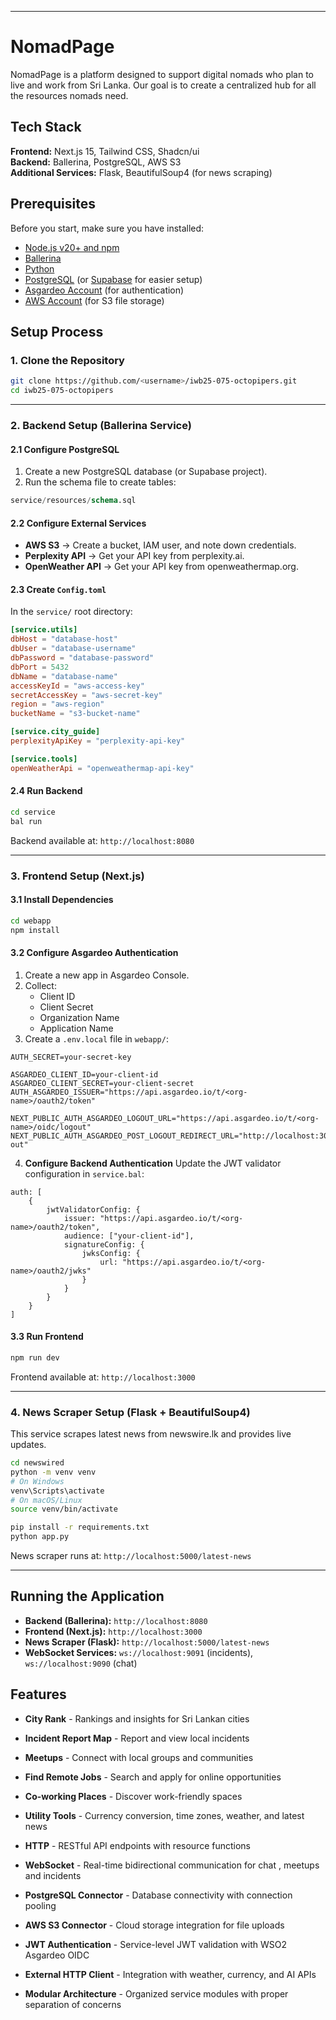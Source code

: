 
---

# NomadPage

NomadPage is a platform designed to support digital nomads who plan to live and work from Sri Lanka. Our goal is to create a centralized hub for all the resources nomads need.

## Tech Stack

**Frontend:** Next.js 15, Tailwind CSS, Shadcn/ui  
**Backend:** Ballerina, PostgreSQL, AWS S3  
**Additional Services:** Flask, BeautifulSoup4 (for news scraping)

## Prerequisites

Before you start, make sure you have installed:

- [Node.js v20+ and npm](https://nodejs.org/)
- [Ballerina](https://ballerina.io/downloads/)
- [Python](https://www.python.org/downloads/)
- [PostgreSQL](https://www.postgresql.org/) (or [Supabase](https://supabase.com/) for easier setup)
- [Asgardeo Account](https://wso2.com/asgardeo/) (for authentication)
- [AWS Account](https://aws.amazon.com/) (for S3 file storage)

## Setup Process

### 1. Clone the Repository

```bash
git clone https://github.com/<username>/iwb25-075-octopipers.git
cd iwb25-075-octopipers
```

---

### 2. Backend Setup (Ballerina Service)

#### 2.1 Configure PostgreSQL

1. Create a new PostgreSQL database (or Supabase project).
2. Run the schema file to create tables:

```sql
service/resources/schema.sql
```

#### 2.2 Configure External Services

- **AWS S3** → Create a bucket, IAM user, and note down credentials.
- **Perplexity API** → Get your API key from perplexity.ai.
- **OpenWeather API** → Get your API key from openweathermap.org.

#### 2.3 Create `Config.toml`

In the `service/` root directory:

```toml
[service.utils]
dbHost = "database-host"
dbUser = "database-username"
dbPassword = "database-password"
dbPort = 5432
dbName = "database-name"
accessKeyId = "aws-access-key"
secretAccessKey = "aws-secret-key"
region = "aws-region"
bucketName = "s3-bucket-name"

[service.city_guide]
perplexityApiKey = "perplexity-api-key"

[service.tools]
openWeatherApi = "openweathermap-api-key"
```

#### 2.4 Run Backend

```bash
cd service
bal run
```

Backend available at: `http://localhost:8080`

---

### 3. Frontend Setup (Next.js)

#### 3.1 Install Dependencies

```bash
cd webapp
npm install
```

#### 3.2 Configure Asgardeo Authentication

1. Create a new app in Asgardeo Console.
2. Collect:
   - Client ID
   - Client Secret
   - Organization Name
   - Application Name
3. Create a `.env.local` file in `webapp/`:

```env
AUTH_SECRET=your-secret-key

ASGARDEO_CLIENT_ID=your-client-id
ASGARDEO_CLIENT_SECRET=your-client-secret
AUTH_ASGARDEO_ISSUER="https://api.asgardeo.io/t/<org-name>/oauth2/token"

NEXT_PUBLIC_AUTH_ASGARDEO_LOGOUT_URL="https://api.asgardeo.io/t/<org-name>/oidc/logout"
NEXT_PUBLIC_AUTH_ASGARDEO_POST_LOGOUT_REDIRECT_URL="http://localhost:3000/auth/sign-out"
```

4. **Configure Backend Authentication**
   Update the JWT validator configuration in `service.bal`:

```ballerina
auth: [
    {
        jwtValidatorConfig: {
            issuer: "https://api.asgardeo.io/t/<org-name>/oauth2/token",
            audience: ["your-client-id"],
            signatureConfig: {
                jwksConfig: {
                    url: "https://api.asgardeo.io/t/<org-name>/oauth2/jwks"
                }
            }
        }
    }
]
```

#### 3.3 Run Frontend

```bash
npm run dev
```

Frontend available at: `http://localhost:3000`

---

### 4. News Scraper Setup (Flask + BeautifulSoup4)

This service scrapes latest news from newswire.lk and provides live updates.

```bash
cd newswired
python -m venv venv
# On Windows
venv\Scripts\activate
# On macOS/Linux
source venv/bin/activate

pip install -r requirements.txt
python app.py
```

News scraper runs at: `http://localhost:5000/latest-news`

---

## Running the Application

- **Backend (Ballerina):** `http://localhost:8080`
- **Frontend (Next.js):** `http://localhost:3000`
- **News Scraper (Flask):** `http://localhost:5000/latest-news`
- **WebSocket Services:** `ws://localhost:9091` (incidents), `ws://localhost:9090` (chat)

## Features

- **City Rank** - Rankings and insights for Sri Lankan cities
- **Incident Report Map** - Report and view local incidents
- **Meetups** - Connect with local groups and communities
- **Find Remote Jobs** - Search and apply for online opportunities
- **Co-working Places** - Discover work-friendly spaces
- **Utility Tools** - Currency conversion, time zones, weather, and latest news


- **HTTP** - RESTful API endpoints with resource functions
- **WebSocket** - Real-time bidirectional communication for chat , meetups and incidents
- **PostgreSQL Connector** - Database connectivity with connection pooling
- **AWS S3 Connector** - Cloud storage integration for file uploads
- **JWT Authentication** - Service-level JWT validation with WSO2 Asgardeo OIDC
- **External HTTP Client** - Integration with weather, currency, and AI APIs
- **Modular Architecture** - Organized service modules with proper separation of concerns

